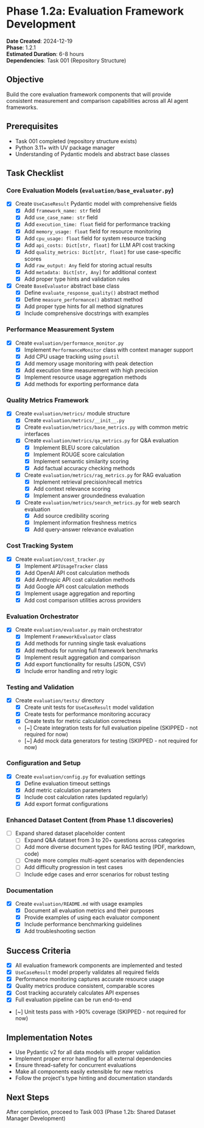 # Phase 1.2a: Evaluation Framework Development

**Date Created**: 2024-12-19  
**Phase**: 1.2.1  
**Estimated Duration**: 6-8 hours  
**Dependencies**: Task 001 (Repository Structure)  

## Objective
Build the core evaluation framework components that will provide consistent measurement and comparison capabilities across all AI agent frameworks.

## Prerequisites
- Task 001 completed (repository structure exists)
- Python 3.11+ with UV package manager
- Understanding of Pydantic models and abstract base classes

## Task Checklist

### Core Evaluation Models (`evaluation/base_evaluator.py`)
- [x] Create `UseCaseResult` Pydantic model with comprehensive fields
  - [x] Add `framework_name: str` field
  - [x] Add `use_case_name: str` field
  - [x] Add `execution_time: float` field for performance tracking
  - [x] Add `memory_usage: float` field for resource monitoring
  - [x] Add `cpu_usage: float` field for system resource tracking
  - [x] Add `api_costs: Dict[str, float]` for LLM API cost tracking
  - [x] Add `quality_metrics: Dict[str, float]` for use case-specific scores
  - [x] Add `raw_output: Any` field for storing actual results
  - [x] Add `metadata: Dict[str, Any]` for additional context
  - [x] Add proper type hints and validation rules

- [x] Create `BaseEvaluator` abstract base class
  - [x] Define `evaluate_response_quality()` abstract method
  - [x] Define `measure_performance()` abstract method
  - [x] Add proper type hints for all method signatures
  - [x] Include comprehensive docstrings with examples

### Performance Measurement System
- [x] Create `evaluation/performance_monitor.py`
  - [x] Implement `PerformanceMonitor` class with context manager support
  - [x] Add CPU usage tracking using `psutil`
  - [x] Add memory usage monitoring with peak detection
  - [x] Add execution time measurement with high precision
  - [x] Implement resource usage aggregation methods
  - [x] Add methods for exporting performance data

### Quality Metrics Framework
- [x] Create `evaluation/metrics/` module structure
  - [x] Create `evaluation/metrics/__init__.py`
  - [x] Create `evaluation/metrics/base_metrics.py` with common metric interfaces
  - [x] Create `evaluation/metrics/qa_metrics.py` for Q&A evaluation
    - [x] Implement BLEU score calculation
    - [x] Implement ROUGE score calculation
    - [x] Implement semantic similarity scoring
    - [x] Add factual accuracy checking methods
  - [x] Create `evaluation/metrics/rag_metrics.py` for RAG evaluation
    - [x] Implement retrieval precision/recall metrics
    - [x] Add context relevance scoring
    - [x] Implement answer groundedness evaluation
  - [x] Create `evaluation/metrics/search_metrics.py` for web search evaluation
    - [x] Add source credibility scoring
    - [x] Implement information freshness metrics
    - [x] Add query-answer relevance evaluation

### Cost Tracking System
- [x] Create `evaluation/cost_tracker.py`
  - [x] Implement `APIUsageTracker` class
  - [x] Add OpenAI API cost calculation methods
  - [x] Add Anthropic API cost calculation methods
  - [x] Add Google API cost calculation methods
  - [x] Implement usage aggregation and reporting
  - [x] Add cost comparison utilities across providers

### Evaluation Orchestrator
- [x] Create `evaluation/evaluator.py` main orchestrator
  - [x] Implement `FrameworkEvaluator` class
  - [x] Add methods for running single task evaluations
  - [x] Add methods for running full framework benchmarks
  - [x] Implement result aggregation and comparison
  - [x] Add export functionality for results (JSON, CSV)
  - [x] Include error handling and retry logic

### Testing and Validation
- [x] Create `evaluation/tests/` directory
  - [x] Create unit tests for `UseCaseResult` model validation
  - [x] Create tests for performance monitoring accuracy
  - [x] Create tests for metric calculation correctness
  - [~] Create integration tests for full evaluation pipeline (SKIPPED - not required for now)
  - [~] Add mock data generators for testing (SKIPPED - not required for now)

### Configuration and Setup
- [x] Create `evaluation/config.py` for evaluation settings
  - [x] Define evaluation timeout settings
  - [x] Add metric calculation parameters
  - [x] Include cost calculation rates (updated regularly)
  - [x] Add export format configurations

### Enhanced Dataset Content (from Phase 1.1 discoveries)
- [ ] Expand shared dataset placeholder content
  - [ ] Expand Q&A dataset from 3 to 20+ questions across categories
  - [ ] Add more diverse document types for RAG testing (PDF, markdown, code)
  - [ ] Create more complex multi-agent scenarios with dependencies
  - [ ] Add difficulty progression in test cases
  - [ ] Include edge cases and error scenarios for robust testing

### Documentation
- [x] Create `evaluation/README.md` with usage examples
  - [x] Document all evaluation metrics and their purposes
  - [x] Provide examples of using each evaluator component
  - [x] Include performance benchmarking guidelines
  - [x] Add troubleshooting section

## Success Criteria
- [x] All evaluation framework components are implemented and tested
- [x] `UseCaseResult` model properly validates all required fields
- [x] Performance monitoring captures accurate resource usage
- [x] Quality metrics produce consistent, comparable scores
- [x] Cost tracking accurately calculates API expenses
- [x] Full evaluation pipeline can be run end-to-end
- [~] Unit tests pass with >90% coverage (SKIPPED - not required for now)

## Implementation Notes
- Use Pydantic v2 for all data models with proper validation
- Implement proper error handling for all external dependencies
- Ensure thread-safety for concurrent evaluations
- Make all components easily extensible for new metrics
- Follow the project's type hinting and documentation standards

## Next Steps
After completion, proceed to Task 003 (Phase 1.2b: Shared Dataset Manager Development)
